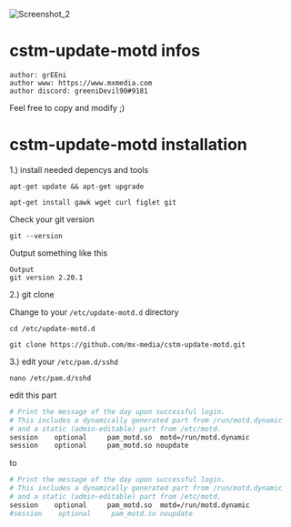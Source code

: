 ![Screenshot_2](https://user-images.githubusercontent.com/101652840/162251429-8a9f8c39-64b3-49c0-b81e-cdebb02c300e.png)

# cstm-update-motd infos

`author: grEEni`  
`author www: https://www.mxmedia.com`  
`author discord: greeniDevil90#9181`  

Feel free to copy and modify ;)

# cstm-update-motd installation

1.) install needed depencys and tools

```shell
apt-get update && apt-get upgrade
```

```shell
apt-get install gawk wget curl figlet git
```

Check your git version

```shell
git --version
```

Output something like this

```shell
Output
git version 2.20.1
```

2.) git clone 

Change to your `/etc/update-motd.d` directory

```shell
cd /etc/update-motd.d
```

```shell
git clone https://github.com/mx-media/cstm-update-motd.git
```

3.) edit your `/etc/pam.d/sshd`

```shell
nano /etc/pam.d/sshd
```

edit this part

```bash
# Print the message of the day upon successful login.
# This includes a dynamically generated part from /run/motd.dynamic
# and a static (admin-editable) part from /etc/motd.
session    optional     pam_motd.so  motd=/run/motd.dynamic
session    optional     pam_motd.so noupdate
```

to

```bash
# Print the message of the day upon successful login.
# This includes a dynamically generated part from /run/motd.dynamic
# and a static (admin-editable) part from /etc/motd.
session    optional     pam_motd.so  motd=/run/motd.dynamic
#session    optional     pam_motd.so noupdate
```
